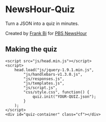NewsHour-Quiz
=========

Turn a JSON into a quiz in minutes.

Created by [Frank Bi](http://twitter.com/frankiebi) for [PBS NewsHour](http://newshour.pbs.org) 

## Making the quiz

	<script src="js/head.min.js"></script>
	<script>
		head.load("js/jquery-1.9.1.min.js",
			"js/handlebars-v1.3.0.js",
			"js/responses.js",
			"js/templates.js",
			"js/script.js",
			"css/style.css", function() {
				quiz.init("YOUR-QUIZ.json");
			}
		);
	</script>
	<div id="quiz-container" class="cf"></div>
